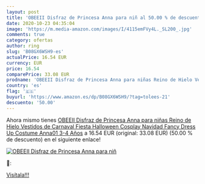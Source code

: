 ```yaml
---
layout: post
title: 'OBEEII Disfraz de Princesa Anna para niñ al 50.00 % de descuento'
date: 2020-10-23 04:35:04
image: 'https://m.media-amazon.com/images/I/4115emFVy4L._SL200_.jpg'
comments: true
category: ofertas
author: ring
slug: 'B08GX6WSH9-es'
actualPrice: 16.54 EUR
currency: EUR
price: 16.54
comparePrice: 33.08 EUR
prodname: 'OBEEII Disfraz de Princesa Anna para niñas Reino de Hielo Vestidos de Carnaval Fiesta Halloween Cosplay Navidad Fancy Dress Up Costume Anna01 3-4 Años'
country: 'es'
flag: '🇪🇸'
buyurl: 'https://www.amazon.es/dp/B08GX6WSH9/?tag=tolees-21'
descuento: '50.00'
---
```


Ahora mismo tienes [OBEEII Disfraz de Princesa Anna para niñas Reino de Hielo Vestidos de Carnaval Fiesta Halloween Cosplay Navidad Fancy Dress Up Costume Anna01 3-4 Años](https://www.amazon.es/dp/B08GX6WSH9/?tag=tolees-21) a 16.54 EUR (original: 33.08 EUR) (50.00 %  de descuento) en el siguiente enlace!

[![OBEEII Disfraz de Princesa Anna para niñ](https://m.media-amazon.com/images/I/4115emFVy4L._SL200_.jpg)](https://www.amazon.es/dp/B08GX6WSH9/?tag=tolees-21)

🔎:


[Visítala!!!](https://www.amazon.es/dp/B08GX6WSH9/?tag=tolees-21)
